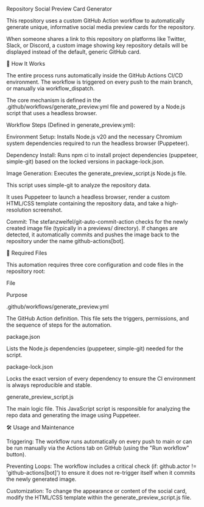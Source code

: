Repository Social Preview Card Generator

This repository uses a custom GitHub Action workflow to automatically generate unique, informative social media preview cards for the repository.

When someone shares a link to this repository on platforms like Twitter, Slack, or Discord, a custom image showing key repository details will be displayed instead of the default, generic GitHub card.

🚀 How It Works

The entire process runs automatically inside the GitHub Actions CI/CD environment. The workflow is triggered on every push to the main branch, or manually via workflow_dispatch.

The core mechanism is defined in the .github/workflows/generate_preview.yml file and powered by a Node.js script that uses a headless browser.

Workflow Steps (Defined in generate_preview.yml):

Environment Setup: Installs Node.js v20 and the necessary Chromium system dependencies required to run the headless browser (Puppeteer).

Dependency Install: Runs npm ci to install project dependencies (puppeteer, simple-git) based on the locked versions in package-lock.json.

Image Generation: Executes the generate_preview_script.js Node.js file.

This script uses simple-git to analyze the repository data.

It uses Puppeteer to launch a headless browser, render a custom HTML/CSS template containing the repository data, and take a high-resolution screenshot.

Commit: The stefanzweifel/git-auto-commit-action checks for the newly created image file (typically in a previews/ directory). If changes are detected, it automatically commits and pushes the image back to the repository under the name github-actions[bot].

📂 Required Files

This automation requires three core configuration and code files in the repository root:

File

Purpose

.github/workflows/generate_preview.yml

The GitHub Action definition. This file sets the triggers, permissions, and the sequence of steps for the automation.

package.json

Lists the Node.js dependencies (puppeteer, simple-git) needed for the script.

package-lock.json

Locks the exact version of every dependency to ensure the CI environment is always reproducible and stable.

generate_preview_script.js

The main logic file. This JavaScript script is responsible for analyzing the repo data and generating the image using Puppeteer.

🛠️ Usage and Maintenance

Triggering: The workflow runs automatically on every push to main or can be run manually via the Actions tab on GitHub (using the "Run workflow" button).

Preventing Loops: The workflow includes a critical check (if: github.actor != 'github-actions[bot]') to ensure it does not re-trigger itself when it commits the newly generated image.

Customization: To change the appearance or content of the social card, modify the HTML/CSS template within the generate_preview_script.js file.
